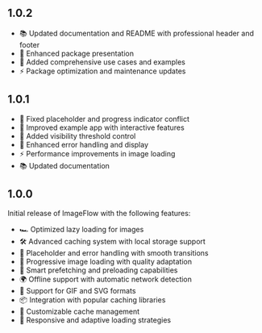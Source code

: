 ## 1.0.2

* 📚 Updated documentation and README with professional header and footer
* 🎨 Enhanced package presentation
* 🔧 Added comprehensive use cases and examples
* ⚡ Package optimization and maintenance updates

## 1.0.1

* 🐛 Fixed placeholder and progress indicator conflict
* 🎨 Improved example app with interactive features
* 📱 Added visibility threshold control
* 🔄 Enhanced error handling and display
* ⚡ Performance improvements in image loading
* 📚 Updated documentation

## 1.0.0

Initial release of ImageFlow with the following features:

* 🏎️ Optimized lazy loading for images
* 🛠️ Advanced caching system with local storage support
* 🔄 Placeholder and error handling with smooth transitions
* 📱 Progressive image loading with quality adaptation
* 🚀 Smart prefetching and preloading capabilities
* 🌍 Offline support with automatic network detection
* 🎨 Support for GIF and SVG formats
* 📦 Integration with popular caching libraries
* 🔧 Customizable cache management
* 📱 Responsive and adaptive loading strategies
